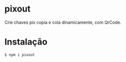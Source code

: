 # pixout
Crie chaves pix copia e cola dinamicamente, com QrCode.

# Instalação
```$ npm i pixout```

